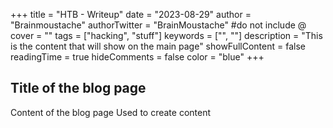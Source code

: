 +++
title = "HTB - Writeup"
date = "2023-08-29"
author = "Brainmoustache"
authorTwitter = "BrainMoustache" #do not include @
cover = ""
tags = ["hacking", "stuff"]
keywords = ["", ""]
description = "This is the content that will show on the main page"
showFullContent = false
readingTime = true
hideComments = false
color = "blue"
+++

## Title of the blog page
Content of the blog page
Used to create content
